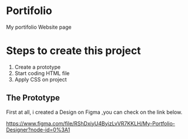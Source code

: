 # Portifolio
My portifolio Website page

# Steps to create this project

1. Create a prototype
2. Start coding HTML file
3. Apply CSS on project

## The Prototype

First at all, i created a Design on Figma ,you can check on the link below.

https://www.figma.com/file/RShDxiyU4ByizLvVR7KKLH/My-Portfolio-Designer?node-id=0%3A1

